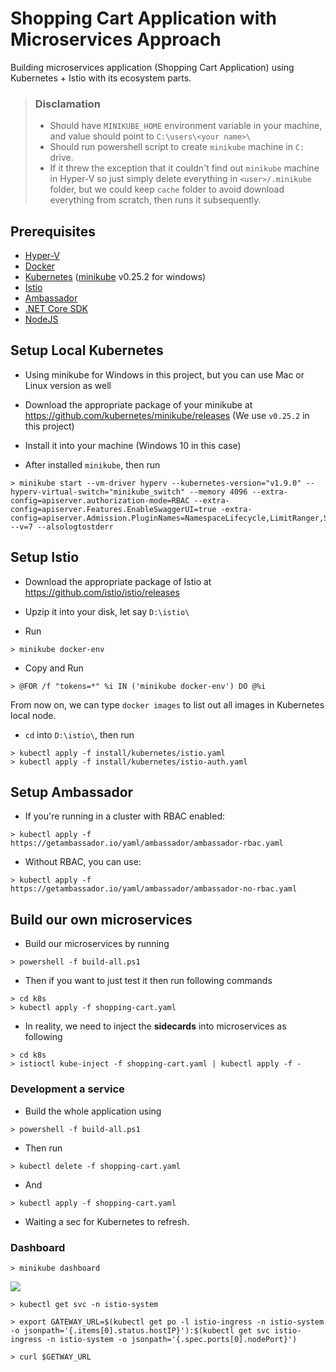 # Shopping Cart Application with Microservices Approach

Building microservices application (Shopping Cart Application) using Kubernetes + Istio with its ecosystem parts.

> ### Disclamation
>
> * Should have `MINIKUBE_HOME` environment variable in your machine, and value should point to `C:\users\<your name>\`
> * Should run powershell script to create `minikube` machine in `C:` drive.
> * If it threw the exception that it couldn't find out `minikube` machine in Hyper-V so just simply delete everything in `<user>/.minikube` folder, but we could keep `cache` folder to avoid download everything from scratch, then runs it subsequently.

## Prerequisites

* [Hyper-V](https://docs.microsoft.com/en-us/windows-server/virtualization/hyper-v/hyper-v-technology-overview)
* [Docker](https://www.docker.com)
* [Kubernetes](https://kubernetes.io) ([minikube](https://github.com/kubernetes/minikube) v0.25.2 for windows)
* [Istio](https://istio.io)
* [Ambassador](https://www.getambassador.io)
* [.NET Core SDK](https://www.microsoft.com/net/download/windows)
* [NodeJS](https://nodejs.org)

## Setup Local Kubernetes

* Using minikube for Windows in this project, but you can use Mac or Linux version as well

* Download the appropriate package of your minikube at https://github.com/kubernetes/minikube/releases (We use `v0.25.2` in this project)

* Install it into your machine (Windows 10 in this case)

* After installed `minikube`, then run

```
> minikube start --vm-driver hyperv --kubernetes-version="v1.9.0" --hyperv-virtual-switch="minikube_switch" --memory 4096 --extra-config=apiserver.authorization-mode=RBAC --extra-config=apiserver.Features.EnableSwaggerUI=true -extra-config=apiserver.Admission.PluginNames=NamespaceLifecycle,LimitRanger,ServiceAccount,DefaultStorageClass,DefaultTolerationSeconds,MutatingAdmissionWebhook,ValidatingAdmissionWebhook,ResourceQuota --v=7 --alsologtostderr
```

## Setup Istio

* Download the appropriate package of Istio at https://github.com/istio/istio/releases

* Upzip it into your disk, let say `D:\istio\`

* Run

```
> minikube docker-env
```

* Copy and Run

```
> @FOR /f "tokens=*" %i IN ('minikube docker-env') DO @%i
```

From now on, we can type `docker images` to list out all images in Kubernetes local node.

* `cd` into `D:\istio\`, then run

```
> kubectl apply -f install/kubernetes/istio.yaml
> kubectl apply -f install/kubernetes/istio-auth.yaml
```

## Setup Ambassador

* If you're running in a cluster with RBAC enabled:

```
> kubectl apply -f https://getambassador.io/yaml/ambassador/ambassador-rbac.yaml
```

* Without RBAC, you can use:

```
> kubectl apply -f https://getambassador.io/yaml/ambassador/ambassador-no-rbac.yaml
```

## Build our own microservices

* Build our microservices by running

```
> powershell -f build-all.ps1
```

* Then if you want to just test it then run following commands

```
> cd k8s
> kubectl apply -f shopping-cart.yaml
```

* In reality, we need to inject the **sidecards** into microservices as following

```
> cd k8s
> istioctl kube-inject -f shopping-cart.yaml | kubectl apply -f -
```

### Development a service

* Build the whole application using

```
> powershell -f build-all.ps1
```

* Then run

```
> kubectl delete -f shopping-cart.yaml
```

* And

```
> kubectl apply -f shopping-cart.yaml
```

* Waiting a sec for Kubernetes to refresh.

### Dashboard

```
> minikube dashboard
```

![](https://github.com/thangchung/shopping-cart-k8s/blob/master/assets/minikube-ui.PNG)

```
> kubectl get svc -n istio-system
```

```
> export GATEWAY_URL=$(kubectl get po -l istio-ingress -n istio-system -o jsonpath='{.items[0].status.hostIP}'):$(kubectl get svc istio-ingress -n istio-system -o jsonpath='{.spec.ports[0].nodePort}')
```

```
> curl $GETWAY_URL
```
